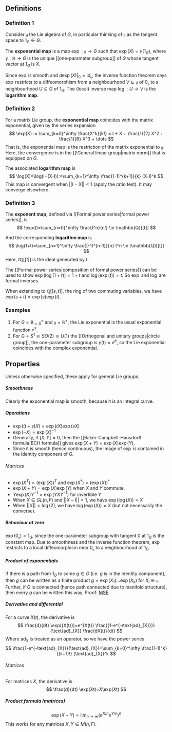 ## Definitions
### Definition 1
Consider $\mathfrak{g}$ the Lie algebra of $G$, in particular thinking of $\mathfrak{g}$ as the tangent space to $1_{G} \in G$.

The **exponential map** is a map $\exp: \mathfrak{g} \to G$ such that $\exp(X) = \gamma (1_{G})$, where $\gamma:\mathbb{R} \to G$ is the unique [[one-parameter subgroup]] of $G$ whose tangent vector at $1_G$ is $X$.

Since $\exp$ is smooth and $d\exp(X)|_{0}=\text{id}_{\mathfrak{g}}$, the inverse function theorem says $\exp$ restricts to a diffeomorphism from a neighbourhood $V \subseteq \mathfrak{g}$ of $0_{\mathfrak{g}}$ to a neighbourhood $U \subseteq G$ of $1_{G}$. The (local) inverse map $\log: U \to V$ is the **logarithm map**.

### Definition 2
For a matrix Lie group, the **exponential map** coincides with the matrix exponential, given by the series expansion
$$
\exp(X) := \sum_{k=0}^\infty \frac{X^k}{k!} = I + X + \frac{1}{2} X^2 + \frac{1}{6} X^3 + \dots
$$
That is, the exponential map is the restriction of the matrix exponential to $\mathfrak{g}$. Here, the convergence is in the [[!General linear group|matrix norm]] that is equipped on $G$.

The associated **logarithm map** is $$
\log(X)=\log(I+(X-I)):=\sum_{k=1}^\infty \frac{(-1)^{k+1}}{k} (X-I)^k
$$
This map is convergent when $||I-X||<1$ (apply the ratio test). It may converge elsewhere.

### Definition 3
The **exponent map**, defined via [[Formal power series|formal power series]], is 
$$
\exp(t)=\sum_{n=0}^\infty \frac{t^n}{n!} \in \mathbb{Q}[[t]]
$$

And the corresponding **logarithm map** is
$$
\log(1+t)=\sum_{n=1}^\infty \frac{(-1)^{n-1}}{n} t^n \in t\mathbb{Q}[[t]]
$$
Here, $t\mathbb{Q}[[t]]$ is the ideal generated by $t$.

The [[Formal power series|composition of formal power series]] can be used to show $\exp(\log(1+t))=1+t$ and $\log(\exp(t))=t$. So $\exp$ and $\log$ are formal inverses.

When extending to $\mathbb{Q}[[s,t]]$, the ring of two commuting variables, we have $\exp(s+t)=\exp(s)\exp(t)$.

### Examples
1. For $G=\mathbb{R}^{\times}_{>0}$ and $\mathfrak{g}=\mathbb{R}^+$, the Lie exponential is the usual exponential function $e^x$.
2. For $G=S^1\cong SO(2)\cong U(1)$ the [[Orthogonal and unitary groups|circle group]], the one-parameter subgroup is $\gamma(t)=e^{it}$, so the Lie exponential coincides with the complex exponential.

## Properties
Unless otherwise specified, these apply for general Lie groups.
##### Smoothness
Clearly the exponential map is smooth, because it is an integral curve.
##### Operations
- $\exp((t+s)X)=\exp(tX)\exp(sX)$
- $\exp(-X)=\exp(X)^{-1}$
- Generally, if $[X,Y]=0$, then the [[Baker-Campbell-Hausdorff formula|BCH formula]] gives $\exp(X+Y)=\exp(X)\exp(Y)$.
- Since it is smooth (hence continuous), the image of $\exp$ is contained in the identity component of $G$.
###### Matrices
- $\exp(X^T)=(\exp(X))^T$ and $\exp(X^*)=(\exp(X))^*$
- $\exp(X+Y)=\exp(X)\exp(Y)$ when $X$ and $Y$ commute.
- $Y \exp(X) Y^{-1}=\exp(YXY^{-1})$ for invertible $Y$
- When $X\in GL(n,F)$ and $||X-I||<1$, we have $\exp(\log(X))=X$
- When $||X||<\log (2)$, we have $\log(\exp(X))=X$ (but not necessarily the converse).

##### Behaviour at zero
$\exp(0_{\mathfrak{g}})=1_{G}$, since the one-parameter subgroup with tangent $0$ at $1_{G}$ is the constant map. Due to smoothness and the inverse function theorem, $\exp$ restricts to a local diffeomorphism near $0_{\mathfrak{g}}$ to a neighbourhood of $1_{G}$.
##### Product of exponentials
If there is a path from $1_{G}$ to some $g \in G$ (i.e. $g$ is in the identity component), then $g$ can be written as a finite product $g=\exp(X_{1})\dots \exp(X_{k})$ for $X_{i} \in \mathfrak{g}$. Further, if $G$ is connected (hence path connected due to manifold structure), then every $g$ can be written this way.
	Proof: [MSE](https://math.stackexchange.com/questions/5101778/lie-group-element-as-finite-product-of-exponentials) 

##### Derivative and differential
For a curve $X(t)$, the derivative is
$$
\frac{d}{dt} \exp({X(t)})=e^{X(t)} \frac{{1-e^{-\text{ad}_{X}}}}{\text{ad}_{X}} \frac{dX(t)}{dt}
$$
Where $\text{ad}_{X}$ is treated as an operator, so we have the power series
$$
\frac{1-e^{-\text{ad}_{X}}}{\text{ad}_{X}}=\sum_{k=0}^\infty \frac{(-1)^k}{(k+1)!} (\text{ad}_{X})^k
$$
###### Matrices
For matrices $X$, the derivative is $$
\frac{d}{dt} \exp(Xt)=X\exp(Xt)
$$
##### Product formula (matrices)
$$
\exp(X+Y)=\lim_{ n \to \infty } \left( e^{X/n} e^{Y/n}\right)^n
$$
This works for any matrices $X,Y \in M(n,F)$.